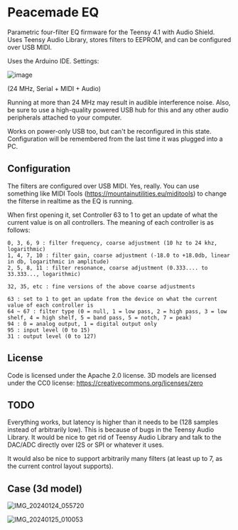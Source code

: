 # Peacemade EQ

Parametric four-filter EQ firmware for the Teensy 4.1 with Audio Shield. Uses Teensy Audio Library, stores filters to EEPROM, and can be configured over USB MIDI.

Uses the Arduino IDE. Settings:

![image](https://github.com/wareya/peacemade_eq/assets/585488/890fc8d8-3558-434a-95a0-24c7417c1981)

(24 MHz, Serial + MIDI + Audio)

Running at more than 24 MHz may result in audible interference noise. Also, be sure to use a high-quality powered USB hub for this and any other audio peripherals attached to your computer.

Works on power-only USB too, but can't be reconfigured in this state. Configuration will be remembered from the last time it was plugged into a PC.

## Configuration

The filters are configured over USB MIDI. Yes, really. You can use something like MIDI Tools (https://mountainutilities.eu/miditools) to change the filterse in realtime as the EQ is running.

When first opening it, set Controller 63 to 1 to get an update of what the current value is on all controllers. The meaning of each controller is as follows:

```
0, 3, 6, 9 : filter frequency, coarse adjustment (10 hz to 24 khz, logarithmic)
1, 4, 7, 10 : filter gain, coarse adjustment (-18.0 to +18.0db, linear in db, logarithmic in amplitude)
2, 5, 8, 11 : filter resonance, coarse adjustment (0.333.... to 33.333..., logarithmic)

32, 35, etc : fine versions of the above coarse adjustments

63 : set to 1 to get an update from the device on what the current value of each controller is
64 ~ 67 : filter type (0 = null, 1 = low pass, 2 = high pass, 3 = low shelf, 4 = high shelf, 5 = band pass, 5 = notch, 7 = peak)
94 : 0 = analog output, 1 = digital output only
95 : input level (0 to 15)
31 : output level (0 to 127)
```

## License

Code is licensed under the Apache 2.0 license. 3D models are licensed under the CC0 license: https://creativecommons.org/licenses/zero

## TODO

Everything works, but latency is higher than it needs to be (128 samples instead of arbitrarily low). This is because of bugs in the Teensy Audio Library. It would be nice to get rid of Teensy Audio Library and talk to the DAC/ADC directly over I2S or SPI or whatever it uses.

It would also be nice to support arbitrarily many filters (at least up to 7, as the current control layout supports).

## Case (3d model)

![IMG_20240124_055720](https://github.com/wareya/peacemade_eq/assets/585488/960d4a68-fc35-4628-afe4-f003e2c72f6e)

![IMG_20240125_010053](https://github.com/wareya/peacemade_eq/assets/585488/04d9a487-6b3c-49de-8565-791492847fe2)
